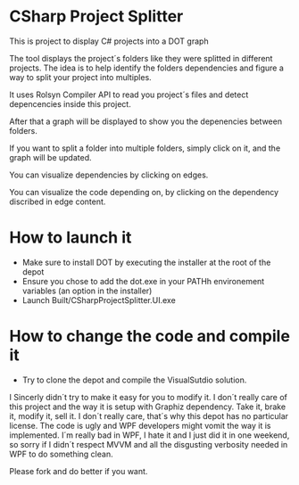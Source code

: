 # CSharp Project Splitter
This is project to display C# projects into a DOT graph

The tool displays the project´s folders like they were splitted in different projects.
The idea is to help identify the folders dependencies and figure a way to split your project into multiples.

It uses Rolsyn Compiler API to read you project´s files and detect depencencies inside this project.

After that a graph will be displayed to show you the depenencies between folders.

If you want to split a folder into multiple folders, simply click on it, and the graph will be updated.

You can visualize dependencies by clicking on edges.

You can visualize the code depending on, by clicking on the dependency discribed in edge content.


# How to launch it
- Make sure to install DOT by executing the installer at the root of the depot
- Ensure you chose to add the dot.exe in your PATHh environement variables (an option in the installer)
- Launch Built/CSharpProjectSplitter.UI.exe


# How to change the code and compile it
- Try to clone the depot and compile the VisualSutdio solution.

I Sincerly didn´t try to make it easy for you to modify it. 
I don´t really care of this project and the way it is setup with Graphiz dependency.
Take it, brake it, modify it, sell it. I don´t really care, that´s why this depot has no particular license.
The code is ugly and WPF developers might vomit the way it is implemented.
I´m really bad in WPF, I hate it and I just did it in one weekend, so sorry if I didn´t respect MVVM and all the disgusting verbosity needed in WPF to do something clean.

Please fork and do better if you want.
